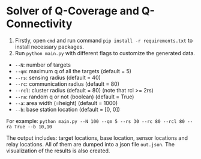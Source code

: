 # Solver of Q-Coverage and Q-Connectivity

1. Firstly, open `cmd` and run command `pip install -r requirements.txt` to install necessary packages.
2. Run `python main.py` with different flags to customize the generated data.
- `--N`: number of targets
- `--qm`: maximum q of all the targets (default = 5)
- `--rs`: sensing radius (default = 40)
- `--rc`: communication radius (default = 80)
- `--rcl`: cluster radius (default = 80) (note that rcl >= 2rs)
- `--ra`: random q or not (boolean) (default = True)
- `--a`: area width (=height) (default = 1000)
- `--b`: base station location (default = [0, 0])

For example: `python main.py --N 100 --qm 5 --rs 30 --rc 80 --rcl 80 --ra True --b 10,10`

The output includes: target locations, base location, sensor locations and relay locations. All of them are dumped into a json file `out.json`. The visualization of the results is also created.
